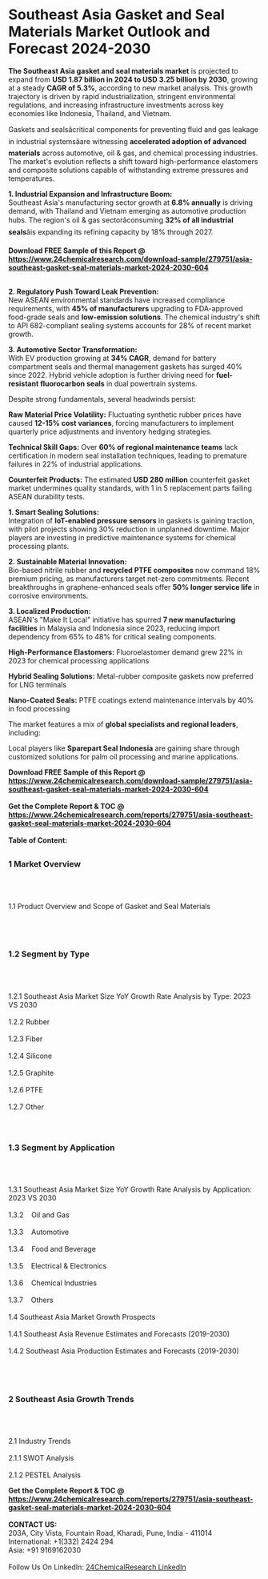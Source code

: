 <h1>Southeast Asia Gasket and Seal Materials Market Outlook and Forecast 2024-2030</h1><p><strong>The Southeast Asia gasket and seal materials market</strong> is projected to expand from <strong>USD 1.87 billion in 2024 to USD 3.25 billion by 2030</strong>, growing at a steady <strong>CAGR of 5.3%</strong>, according to new market analysis. This growth trajectory is driven by rapid industrialization, stringent environmental regulations, and increasing infrastructure investments across key economies like Indonesia, Thailand, and Vietnam.</p><p>Gaskets and sealsâcritical components for preventing fluid and gas leakage in industrial systemsâare witnessing <strong>accelerated adoption of advanced materials</strong> across automotive, oil &amp; gas, and chemical processing industries. The market's evolution reflects a shift toward high-performance elastomers and composite solutions capable of withstanding extreme pressures and temperatures.</p><p><strong>1. Industrial Expansion and Infrastructure Boom:</strong><br>
Southeast Asia's manufacturing sector growth at <strong>6.8% annually</strong> is driving demand, with Thailand and Vietnam emerging as automotive production hubs. The region's oil &amp; gas sectorâconsuming <strong>32% of all industrial seals</strong>âis expanding its refining capacity by 18% through 2027.</p><div><b>Download FREE Sample of this Report @ 
            <a href="https://www.24chemicalresearch.com/download-sample/279751/asia-southeast-gasket-seal-materials-market-2024-2030-604">
            https://www.24chemicalresearch.com/download-sample/279751/asia-southeast-gasket-seal-materials-market-2024-2030-604</a></b></div><br><p><strong>2. Regulatory Push Toward Leak Prevention:</strong><br>
New ASEAN environmental standards have increased compliance requirements, with <strong>45% of manufacturers</strong> upgrading to FDA-approved food-grade seals and <strong>low-emission solutions</strong>. The chemical industry's shift to API 682-compliant sealing systems accounts for 28% of recent market growth.</p><p><strong>3. Automotive Sector Transformation:</strong><br>
With EV production growing at <strong>34% CAGR</strong>, demand for battery compartment seals and thermal management gaskets has surged 40% since 2022. Hybrid vehicle adoption is further driving need for <strong>fuel-resistant fluorocarbon seals</strong> in dual powertrain systems.</p><p>Despite strong fundamentals, several headwinds persist:</p><p><strong>Raw Material Price Volatility:</strong> Fluctuating synthetic rubber prices have caused <strong>12-15% cost variances</strong>, forcing manufacturers to implement quarterly price adjustments and inventory hedging strategies.</p><p><strong>Technical Skill Gaps:</strong> Over <strong>60% of regional maintenance teams</strong> lack certification in modern seal installation techniques, leading to premature failures in 22% of industrial applications.</p><p><strong>Counterfeit Products:</strong> The estimated <strong>USD 280 million</strong> counterfeit gasket market undermines quality standards, with 1 in 5 replacement parts failing ASEAN durability tests.</p><p><strong>1. Smart Sealing Solutions:</strong><br>
Integration of <strong>IoT-enabled pressure sensors</strong> in gaskets is gaining traction, with pilot projects showing 30% reduction in unplanned downtime. Major players are investing in predictive maintenance systems for chemical processing plants.</p><p><strong>2. Sustainable Material Innovation:</strong><br>
Bio-based nitrile rubber and <strong>recycled PTFE composites</strong> now command 18% premium pricing, as manufacturers target net-zero commitments. Recent breakthroughs in graphene-enhanced seals offer <strong>50% longer service life</strong> in corrosive environments.</p><p><strong>3. Localized Production:</strong><br>
ASEAN's "Make It Local" initiative has spurred <strong>7 new manufacturing facilities</strong> in Malaysia and Indonesia since 2023, reducing import dependency from 65% to 48% for critical sealing components.</p><p><strong>High-Performance Elastomers:</strong> Fluoroelastomer demand grew 22% in 2023 for chemical processing applications</p><p><strong>Hybrid Sealing Solutions:</strong> Metal-rubber composite gaskets now preferred for LNG terminals</p><p><strong>Nano-Coated Seals:</strong> PTFE coatings extend maintenance intervals by 40% in food processing</p><p>The market features a mix of <strong>global specialists and regional leaders</strong>, including:</p><p>Local players like <strong>Sparepart Seal Indonesia</strong> are gaining share through customized solutions for palm oil processing and marine applications.</p><div><b>Download FREE Sample of this Report @ 
            <a href="https://www.24chemicalresearch.com/download-sample/279751/asia-southeast-gasket-seal-materials-market-2024-2030-604">
            https://www.24chemicalresearch.com/download-sample/279751/asia-southeast-gasket-seal-materials-market-2024-2030-604</a></b></div><br><div><b>Get the Complete Report & TOC @ 
            <a href="https://www.24chemicalresearch.com/reports/279751/asia-southeast-gasket-seal-materials-market-2024-2030-604">
            https://www.24chemicalresearch.com/reports/279751/asia-southeast-gasket-seal-materials-market-2024-2030-604</a></b></div><br>
            <b>Table of Content:</b><p><h2><span style="font-size:16px"><strong>1 Market Overview&nbsp;&nbsp; &nbsp;</strong></span></h2><br />
<br />
<p>1.1 Product Overview and Scope of Gasket and Seal Materials&nbsp;</p><br />
<br />
<h2><strong><span style="font-size:16px">1.2 Segment by Type&nbsp;&nbsp; &nbsp;</span></strong></h2><br />
<br />
<p>1.2.1 Southeast Asia Market Size YoY Growth Rate Analysis by Type: 2023 VS 2030&nbsp;&nbsp; &nbsp;<br /><br />
1.2.2 Rubber&nbsp;&nbsp; &nbsp;<br /><br />
1.2.3 Fiber<br /><br />
1.2.4 Silicone<br /><br />
1.2.5 Graphite<br /><br />
1.2.6 PTFE<br /><br />
1.2.7 Other<br /><br />
<br />
<h2><span style="font-size:16px"><strong>1.3 Segment by Application&nbsp;&nbsp;</strong></span></h2><br />
<br />
<p>1.3.1 Southeast Asia Market Size YoY Growth Rate Analysis by Application: 2023 VS 2030&nbsp;&nbsp; &nbsp;<br /><br />
1.3.2&nbsp;&nbsp; &nbsp;Oil and Gas<br /><br />
1.3.3&nbsp;&nbsp; &nbsp;Automotive<br /><br />
1.3.4&nbsp;&nbsp; &nbsp;Food and Beverage<br /><br />
1.3.5&nbsp;&nbsp; &nbsp;Electrical & Electronics<br /><br />
1.3.6&nbsp;&nbsp; &nbsp;Chemical Industries<br /><br />
1.3.7&nbsp;&nbsp; &nbsp;Others<br /><br />
1.4 Southeast Asia Market Growth Prospects&nbsp;&nbsp; &nbsp;<br /><br />
1.4.1 Southeast Asia Revenue Estimates and Forecasts (2019-2030)&nbsp;&nbsp; &nbsp;<br /><br />
1.4.2 Southeast Asia Production Estimates and Forecasts (2019-2030)&nbsp;&nbsp;</p><br />
<br />
<h2><span style="font-size:16px"><strong>2 Southeast Asia Growth Trends&nbsp;&nbsp; &nbsp;</strong></span></h2><br />
<br />
<p>2.1 Industry Trends&nbsp;&nbsp; &nbsp;<br /><br />
2.1.1 SWOT Analysis&nbsp;&nbsp; &nbsp;<br /><br />
2.1.2 PESTEL Analysis&nbsp;&nbsp; &nbsp;<br</p><div><b>Get the Complete Report & TOC @ 
            <a href="https://www.24chemicalresearch.com/reports/279751/asia-southeast-gasket-seal-materials-market-2024-2030-604">
            https://www.24chemicalresearch.com/reports/279751/asia-southeast-gasket-seal-materials-market-2024-2030-604</a></b></div><br><b>CONTACT US:</b><br>
            203A, City Vista, Fountain Road, Kharadi, Pune, India - 411014<br>
            International: +1(332) 2424 294<br>
            Asia: +91 9169162030 <br><br>
            Follow Us On LinkedIn: <a href="https://www.linkedin.com/company/24chemicalresearch/">24ChemicalResearch LinkedIn</a>